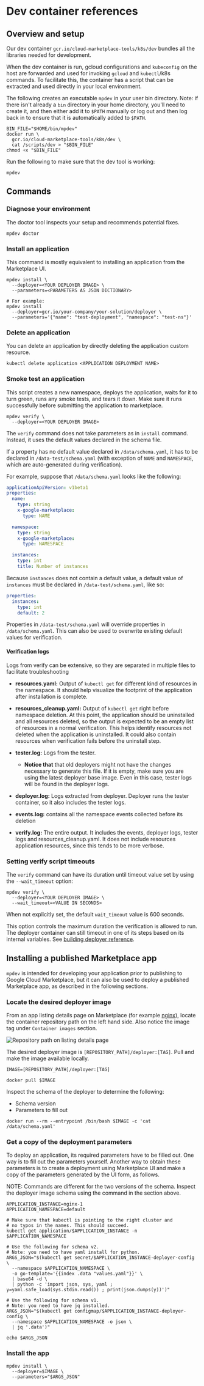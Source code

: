 # Dev container references

## Overview and setup

Our dev container `gcr.io/cloud-marketplace-tools/k8s/dev`
bundles all the libraries needed for development.

When the dev container is run, gcloud configurations and
`kubeconfig` on the host are forwarded and used for invoking
`gcloud` and `kubectl`/k8s commands. To facilitate this,
the container has a script that can be extracted and used
directly in your local environment.

The following creates an executable `mpdev` in your user bin
directory. Note: if there isn't already a `bin` directory in
your home directory, you'll need to create it, and then either
add it to `$PATH` manually or log out and then log back in to
ensure that it is automatically added to `$PATH`.

```shell
BIN_FILE="$HOME/bin/mpdev"
docker run \
  gcr.io/cloud-marketplace-tools/k8s/dev \
  cat /scripts/dev > "$BIN_FILE"
chmod +x "$BIN_FILE"
```

Run the following to make sure that the dev tool is working:

```shell
mpdev
```

## Commands

### Diagnose your environment

The doctor tool inspects your setup and recommends potential
fixes.

```shell
mpdev doctor
```

### Install an application

This command is mostly equivalent to installing an application
from the Marketplace UI.

```shell
mpdev install \
  --deployer=<YOUR DEPLOYER IMAGE> \
  --parameters=<PARAMETERS AS JSON DICTIONARY>

# For example:
mpdev install
  --deployer=gcr.io/your-company/your-solution/deployer \
  --parameters='{"name": "test-deployment", "namespace": "test-ns"}'
```

### Delete an application

You can delete an application by directly deleting the application
custom resource.

```shell
kubectl delete application <APPLICATION DEPLOYMENT NAME>
```

### Smoke test an application

This script creates a new namespace, deploys the application, waits
for it to turn green, runs any smoke tests, and tears it down.
Make sure it runs successfully before submitting the application to marketplace.

```shell
mpdev verify \
  --deployer=<YOUR DEPLOYER IMAGE>
```

The `verify` command does not take parameters as in `install` command.
Instead, it uses the default values declared in the schema file.

If a property has no default value declared in `/data/schema.yaml`,
it has to be declared in `/data-test/schema.yaml` (with exception
of `NAME` and `NAMESPACE`, which are auto-generated during verification).

For example, suppose that `/data/schema.yaml` looks like the following:

```yaml
applicationApiVersion: v1beta1
properties:
  name:
    type: string
    x-google-marketplace:
      type: NAME

  namespace:
    type: string
    x-google-marketplace:
      type: NAMESPACE

  instances:
    type: int
    title: Number of instances
```

Because `instances` does not contain a default value, a default value of
`instances` must be declared in `/data-test/schema.yaml`, like so:

```yaml
properties:
  instances:
    type: int
    default: 2
```

Properties in `/data-test/schema.yaml` will override properties in
`/data/schema.yaml`. This can also be used to overwrite existing default
values for verification.

#### Verification logs

Logs from verify can be extensive, so they are separated in multiple files to facilitate troubleshooting

- **resources.yaml:** Output of `kubectl get` for different kind of resources in the namespace. It should help visualize the footprint of the application after installation is complete.

- **resources_cleanup.yaml:** Output of `kubectl get` right before namespace deletion. At this point, the application should be uninstalled and all resources deleted, so the output is expected to be an empty list of resources in a normal verification. This helps identify resources not deleted when the application is uninstalled. It could also contain resources when verification fails before the uninstall step.

- **tester.log:** Logs from the tester.
  - **Notice that** that old deployers might not have the changes necessary to generate this file. If it is empty, make sure you are using the latest deployer base image. Even in this case, tester logs will be found in the deployer logs.

- **deployer.log:** Logs extracted from deployer. Deployer runs the tester container, so it also includes the tester logs.

- **events.log:** contains all the namespace events collected before its deletion

- **verify.log:** The entire output. It includes the events, deployer logs, tester logs and resources_cleanup.yaml. It does not include resources application resources, since this tends to be more verbose.

### Setting verify script timeouts

The `verify` command can have its duration until timeout value set by using
the `--wait_timeout` option:

```shell
mpdev verify \
  --deployer=<YOUR DEPLOYER IMAGE> \
  --wait_timeout=<VALUE IN SECONDS>
```

When not explicitly set, the default `wait_timeout` value is 600 seconds.

This option controls the maximum duration the verification is allowed to run.
The deployer container can still timeout in one of its steps based on its
internal variables. See [building deployer reference](building-deployer.md).

## Installing a published Marketplace app

`mpdev` is intended for developing your application prior to publishing to
Google Cloud Marketplace, but it can also be used to deploy a published
Marketplace app, as described in the following sections.

### Locate the desired deployer image

From an app listing details page on Marketplace (for example
[nginx](https://console.cloud.google.com/marketplace/details/google/nginx)),
locate the container repository path on the left hand side. Also notice
the image tag under `Container images` section.

![Repository path on listing details page](images/repository-path.png)

The desired deployer image is `[REPOSITORY_PATH]/deployer:[TAG]`.
Pull and make the image available locally.

```shell
IMAGE=[REPOSITORY_PATH]/deployer:[TAG]

docker pull $IMAGE
```

Inspect the schema of the deployer to determine the following:
- Schema version
- Parameters to fill out

```shell
docker run --rm --entrypoint /bin/bash $IMAGE -c 'cat /data/schema.yaml'
```

### Get a copy of the deployment parameters

To deploy an application, its required parameters have to be filled out.
One way is to fill out the parameters yourself. Another way to obtain these
parameters is to create a deployment using Marketplace UI and make a copy
of the parameters generated by the UI form, as follows.

NOTE: Commands are different for the two versions of the schema.
Inspect the deployer image schema using the command in the section above.

```shell
APPLICATION_INSTANCE=nginx-1
APPLICATION_NAMESPACE=default

# Make sure that kubectl is pointing to the right cluster and
# no typos in the names. This should succeed.
kubectl get application/$APPLICATION_INSTANCE -n $APPLICATION_NAMESPACE

# Use the following for schema v2.
# Note: you need to have yaml install for python.
ARGS_JSON="$(kubectl get secret/$APPLICATION_INSTANCE-deployer-config \
  --namespace $APPLICATION_NAMESPACE \
  -o go-template='{{index .data "values.yaml"}}' \
  | base64 -d \
  | python -c 'import json, sys, yaml ; y=yaml.safe_load(sys.stdin.read()) ; print(json.dumps(y))')"

# Use the following for schema v1.
# Note: you need to have jq installed.
ARGS_JSON="$(kubectl get configmap/$APPLICATION_INSTANCE-deployer-config \
  --namespace $APPLICATION_NAMESPACE -o json \
  | jq '.data')"

echo $ARGS_JSON
```

### Install the app

```shell
mpdev install \
  --deployer=$IMAGE \
  --parameters="$ARGS_JSON"
```

